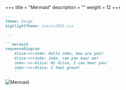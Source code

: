 +++
title = "Mermaid"
description = ""
weight = 12
+++


```md
---
theme: beige
highlightTheme: css/vs2015.css

---

```mermaid
sequenceDiagram
    Alice->>+John: Hello John, how are you?
    Alice->>+John: John, can you hear me?
    John-->>-Alice: Hi Alice, I can hear you!
    John-->>-Alice: I feel great!
    ```
```

![Mermaid](https://mszturc.github.io/obsidian-advanced-slides/images/mermaid.png)




